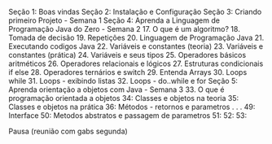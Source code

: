 Seção 1: Boas vindas
Seção 2: Instalação e Configuração
Seção 3: Criando primeiro Projeto - Semana 1
Seção 4: Aprenda a Linguagem de Programação Java do Zero - Semana 2
  17. O que é um algoritmo?
  18. Tomada de decisão 
  19. Repetições
  20. Linguagem de Programação Java
  21. Executando codigos Java
  22. Variáveis e constantes (teoria)
  23. Variáveis e constantes (prática)
  24. Variáveis e seus tipos
  25. Operadores básicos aritméticos
  26. Operadores relacionais e lógicos
  27. Estruturas condicionais if else
  28. Operadores ternários e switch
  29. Entenda Arrays
  30. Loops while
  31. Loops - exibindo listas
  32. Loops - do..while e for
Seção 5: Aprenda orientação a objetos com Java - Semana 3
  33. O que é programação orientada a objetos
  34: Classes e objetos na teoria
  35: Classes e objetos na prática
  36: Métodos - retornos e parametros
  .
  .
  .
  49: Interface
  50: Metodos abstratos e passagem de parametros
  51:
  52:
  53:

  Pausa (reunião com gabs segunda)

